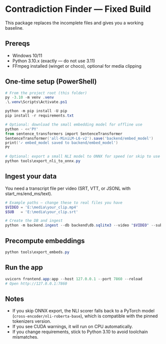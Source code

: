 
# Contradiction Finder — Fixed Build

This package replaces the incomplete files and gives you a working baseline.

## Prereqs
- Windows 10/11
- Python 3.10.x (exactly — do not use 3.11)
- FFmpeg installed (winget or choco), optional for media clipping

## One-time setup (PowerShell)
```powershell
# From the project root (this folder)
py -3.10 -m venv .venv
.\.venv\Scripts\Activate.ps1

python -m pip install -U pip
pip install -r requirements.txt

# Optional: download the small embedding model for offline use
python - <<'PY'
from sentence_transformers import SentenceTransformer
SentenceTransformer('all-MiniLM-L6-v2').save('backend/embed_model')
print('✓ embed_model saved to backend/embed_model')
PY

# Optional: export a small NLI model to ONNX for speed (or skip to use PyTorch fallback)
python tools\export_nli_to_onnx.py
```

## Ingest your data
You need a transcript file per video (SRT, VTT, or JSONL with start_ms/end_ms/text).
```powershell
# Example paths — change these to real files you have
$VIDEO = 'E:\media\your_clip.mp4'
$SUB   = 'E:\media\your_clip.srt'

# Create the DB and ingest
python -m backend.ingest --db backend\db.sqlite3 --video "$VIDEO" --subtitle "$SUB" --source "Your Channel" --date "2024-03-15" --title "Interview" --url "https://example.com/clip"
```

## Precompute embeddings
```powershell
python tools\export_embeds.py
```

## Run the app
```powershell
uvicorn frontend.app:app --host 127.0.0.1 --port 7860 --reload
# Open http://127.0.0.1:7860
```

## Notes
- If you skip ONNX export, the NLI scorer falls back to a PyTorch model (`cross-encoder/nli-roberta-base`), which is compatible with the pinned tokenizers version.
- If you see CUDA warnings, it will run on CPU automatically.
- If you change requirements, stick to Python 3.10 to avoid toolchain mismatches.
